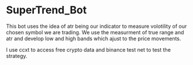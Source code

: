 # SuperTrend_Bot

This bot uses the idea of atr being our indicator to measure volotility of our chosen symbol we are trading.
We use the measurment of true range and atr and develop low and high bands which ajust to the price movements.

I use ccxt to access free crypto data and binance test net to test the strategy.
